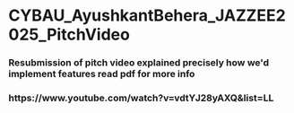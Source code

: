 # CYBAU_AyushkantBehera_JAZZEE2025_PitchVideo
<h3>Resubmission of pitch video explained precisely how we'd implement features 
read pdf for more info <h3>
https://www.youtube.com/watch?v=vdtYJ28yAXQ&list=LL
